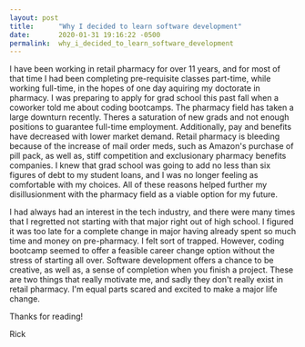 ```yaml
---
layout: post
title:      "Why I decided to learn software development"
date:       2020-01-31 19:16:22 -0500
permalink:  why_i_decided_to_learn_software_development
---
```



I have been working in retail pharmacy for over 11 years, and for most of that time I had been completing pre-requisite classes part-time, while working full-time, in the hopes of one day aquiring my doctorate in pharmacy. I was preparing to apply for grad school this past fall when a coworker told me about coding bootcamps. The pharmacy field has taken a large downturn recently. Theres a saturation of new grads and not enough positions to guarantee full-time employment. Additionally, pay and benefits have decreased with lower market demand. Retail pharmacy is bleeding because of the increase of mail order meds, such as Amazon's purchase of pill pack, as well as, stiff competition and exclusionary pharmacy benefits companies. I knew that grad school was going to add no less than six figures of debt to my student loans, and I was no longer feeling as comfortable with my choices. All of these reasons helped further my disillusionment with the pharmacy field as a viable option for my future. 

I had always had an interest in the tech industry, and there were many times that I regretted not starting with that major right out of high school. I figured it was too late for a complete change in major having already spent so much time and money on pre-pharmacy. I felt sort of trapped. However, coding bootcamp seemed to offer a feasible career change option without the stress of starting all over. Software development offers a chance to be creative, as well as, a sense of completion when you finish a project. These are two things that really motivate me, and sadly they don't really exist in retail pharmacy.  I'm equal parts scared and excited to make a major life change. 

Thanks for reading!

Rick
